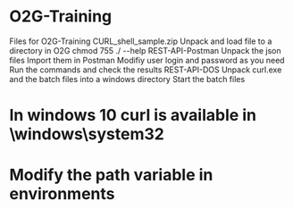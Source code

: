 # O2G-Training
Files for O2G-Training
CURL_shell_sample.zip
Unpack and load file to a directory in O2G
chmod 755 <file>
./<file> --help
REST-API-Postman
Unpack the json files
Import them in Postman
Modifiy user login and password as you need
Run the commands and check the results
REST-API-DOS
Unpack curl.exe and the batch files into a windows directory
Start the batch files
# In windows 10 curl is available in \windows\system32
# Modify the path variable in environments
